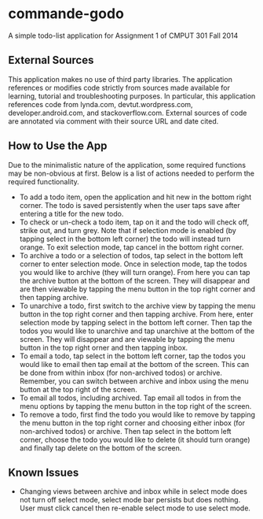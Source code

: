commande-godo
=============
A simple todo-list application for Assignment 1 of CMPUT 301 Fall 2014

External Sources
----------------
This application makes no use of third party libraries. The application references or modifies code strictly from sources made available for learning, tutorial and troubleshooting purposes. In particular, this application references code from lynda.com, devtut.wordpress.com, developer.android.com, and stackoverflow.com. External sources of code are annotated via comment with their source URL and date cited.

How to Use the App
------------------
Due to the minimalistic nature of the application, some required functions may be non-obvious at first. Below is a list of actions needed to perform the required functionality. 
- To add a todo item, open the application and hit new in the bottom right corner. The todo is saved persistently when the user taps save after entering a title for the new todo.
- To check or un-check a todo item, tap on it and the todo will check off, strike out, and turn grey. Note that if selection mode is enabled (by tapping select in the bottom left corner) the todo will instead turn orange. To exit selection mode, tap cancel in the bottom right corner.
- To archive a todo or a selection of todos, tap select in the bottom left corner to enter selection mode. Once in selection mode, tap the todos you would like to archive (they will turn orange). From here you can tap the archive button at the bottom of the screen. They will disappear and are then viewable by tapping the menu button in the top right corner and then tapping archive.
- To unarchive a todo, first switch to the archive view by tapping the menu button in the top right corner and then tapping archive. From here, enter selection mode by tapping select in the bottom left corner. Then tap the todos you would like to unarchive and tap unarchive at the bottom of the screen. They will disappear and are viewable by tapping the menu button in the top right orner and then tapping inbox.
- To email a todo, tap select in the bottom left corner, tap the todos you would like to email then tap email at the bottom of the screen. This can be done from within inbox (for non-archived todos) or archive. Remember, you can switch between archive and inbox using the menu button at the top right of the screen.
- To email all todos, including archived. Tap email all todos in from the menu options by tapping the menu button in the top right of the screen.
- To remove a todo, first find the todo you would like to remove by tapping the menu button in the top right corner and choosing either inbox (for non-archived todos) or archive. Then tap select in the bottom left corner, choose the todo you would like to delete (it should turn orange) and finally tap delete on the bottom of the screen.

Known Issues
------------
- Changing views between archive and inbox while in select mode does not turn off select mode, select mode bar persists but does nothing. User must click cancel then re-enable select mode to use select mode.
